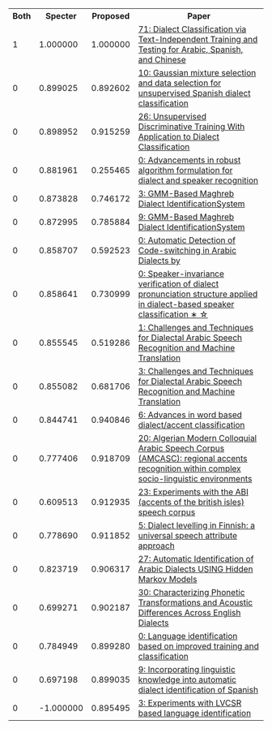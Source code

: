 <html><table><tr>
<th>Both</th>
<th>Specter</th>
<th>Proposed</th>
<th>Paper</th>
</tr>
<tr>
<td>1</td>
<td>1.000000</td>
<td>1.000000</td>
<td><a href="https://www.semanticscholar.org/paper/da7c3a823016ac02aaf230017bd92130ca451cd2">71: Dialect Classification via Text-Independent Training and Testing for Arabic, Spanish, and Chinese</a></td>
</tr>
<tr>
<td>0</td>
<td>0.899025</td>
<td>0.892602</td>
<td><a href="https://www.semanticscholar.org/paper/fb77f340ef35fe2c71b46febb6b0c5cae290ebcb">10: Gaussian mixture selection and data selection for unsupervised Spanish dialect classification</a></td>
</tr>
<tr>
<td>0</td>
<td>0.898952</td>
<td>0.915259</td>
<td><a href="https://www.semanticscholar.org/paper/334595d91ecfe4c0c4746c48620e16b4138501b2">26: Unsupervised Discriminative Training With Application to Dialect Classification</a></td>
</tr>
<tr>
<td>0</td>
<td>0.881961</td>
<td>0.255465</td>
<td><a href="https://www.semanticscholar.org/paper/cdd7519aaf1afdf76b763cc3adbecdd72fea9215">0: Advancements in robust algorithm formulation for dialect and speaker recognition</a></td>
</tr>
<tr>
<td>0</td>
<td>0.873828</td>
<td>0.746172</td>
<td><a href="https://www.semanticscholar.org/paper/c22cca1264e84b62cd4bb0c85c9c0095dad659d8">3: GMM-Based Maghreb Dialect IdentificationSystem</a></td>
</tr>
<tr>
<td>0</td>
<td>0.872995</td>
<td>0.785884</td>
<td><a href="https://www.semanticscholar.org/paper/9108b81612c74e93abf6ef636d0bc33fd0908230">9: GMM-Based Maghreb Dialect IdentificationSystem</a></td>
</tr>
<tr>
<td>0</td>
<td>0.858707</td>
<td>0.592523</td>
<td><a href="https://www.semanticscholar.org/paper/0cd6235f13b41710d71c046c464cfb470d2db035">0: Automatic Detection of Code-switching in Arabic Dialects by</a></td>
</tr>
<tr>
<td>0</td>
<td>0.858641</td>
<td>0.730999</td>
<td><a href="https://www.semanticscholar.org/paper/1472c0d33f455badc37ebca69542731dd8e9e246">0: Speaker-invariance verification of dialect pronunciation structure applied in dialect-based speaker classification ∗ ☆</a></td>
</tr>
<tr>
<td>0</td>
<td>0.855545</td>
<td>0.519286</td>
<td><a href="https://www.semanticscholar.org/paper/023c711b19f6245594a0114cda7f2b31209fc0c5">1: Challenges and Techniques for Dialectal Arabic Speech Recognition and Machine Translation</a></td>
</tr>
<tr>
<td>0</td>
<td>0.855082</td>
<td>0.681706</td>
<td><a href="https://www.semanticscholar.org/paper/292a207ebef398d2bd33c70e4db5d380313f7422">3: Challenges and Techniques for Dialectal Arabic Speech Recognition and Machine Translation</a></td>
</tr>
<tr>
<td>0</td>
<td>0.844741</td>
<td>0.940846</td>
<td><a href="https://www.semanticscholar.org/paper/0ce23629ff712e0c78248f3fc4334487050d7d9d">6: Advances in word based dialect/accent classification</a></td>
</tr>
<tr>
<td>0</td>
<td>0.777406</td>
<td>0.918709</td>
<td><a href="https://www.semanticscholar.org/paper/77f69221d83465894f711367f7a0c0e652099e31">20: Algerian Modern Colloquial Arabic Speech Corpus (AMCASC): regional accents recognition within complex socio-linguistic environments</a></td>
</tr>
<tr>
<td>0</td>
<td>0.609513</td>
<td>0.912935</td>
<td><a href="https://www.semanticscholar.org/paper/d2dc2247c93876f89beb14a7d21e6d12a5f2268e">23: Experiments with the ABI (accents of the british isles) speech corpus</a></td>
</tr>
<tr>
<td>0</td>
<td>0.778690</td>
<td>0.911852</td>
<td><a href="https://www.semanticscholar.org/paper/f8af918bca9c3425b6bb7420fc6aa937853c156e">5: Dialect levelling in Finnish: a universal speech attribute approach</a></td>
</tr>
<tr>
<td>0</td>
<td>0.823719</td>
<td>0.906317</td>
<td><a href="https://www.semanticscholar.org/paper/64acf5e09da3f16df2766b9d118569f65da29da1">27: Automatic Identification of Arabic Dialects USING Hidden Markov Models</a></td>
</tr>
<tr>
<td>0</td>
<td>0.699271</td>
<td>0.902187</td>
<td><a href="https://www.semanticscholar.org/paper/ed7486d18e512435a37a7eec263f6a5c179e6875">30: Characterizing Phonetic Transformations and Acoustic Differences Across English Dialects</a></td>
</tr>
<tr>
<td>0</td>
<td>0.784949</td>
<td>0.899280</td>
<td><a href="https://www.semanticscholar.org/paper/1ff8530d29b2c826b02137d490c3b5119ef66cdf">0: Language identification based on improved training and classification</a></td>
</tr>
<tr>
<td>0</td>
<td>0.697198</td>
<td>0.899035</td>
<td><a href="https://www.semanticscholar.org/paper/afa837b43553c57464621cb0cd48dba7bce27dbc">9: Incorporating linguistic knowledge into automatic dialect identification of Spanish</a></td>
</tr>
<tr>
<td>0</td>
<td>-1.000000</td>
<td>0.895495</td>
<td><a href="https://www.semanticscholar.org/paper/02865ee711df4e8f2da284b91c56ba55f4618795">3: Experiments with LVCSR based language identification</a></td>
</tr>
</table></html>
